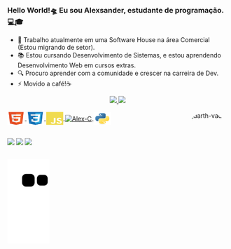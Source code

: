 ### Hello World!🛸 Eu sou Alexsander, estudante de programação.💻🎓

- 💼 Trabalho atualmente em uma Software House na área Comercial (Estou migrando de setor).
- 📚 Estou cursando Desenvolvimento de Sistemas, e estou aprendendo Desenvolvimento Web em cursos extras.
- 🔍 Procuro aprender com a comunidade e crescer na carreira de Dev.
- ⚡ Movido a café!☕


<div align="center">
  <a href="https://github.com/AvengerX8">
  <img height="180em" src="https://github-readme-stats.vercel.app/api?username=AvengerX8&show_icons=true&theme=algolia&include_all_commits=true&count_private=true"/>
  <img height="180em" src="https://github-readme-stats.vercel.app/api/top-langs/?username=AvengerX8&layout=compact&langs_count=7&theme=algolia"/>
</div>
<div style="display: inline_block"><br>
  <img align="center" alt="Alex-HTML" height="30" width="40" src="https://raw.githubusercontent.com/devicons/devicon/master/icons/html5/html5-original.svg">
  <img align="center" alt="Alex-CSS" height="30" width="40" src="https://raw.githubusercontent.com/devicons/devicon/master/icons/css3/css3-original.svg">   
  <img align="center" alt="Alex-Js" height="30" width="40" src="https://raw.githubusercontent.com/devicons/devicon/master/icons/javascript/javascript-plain.svg">
  
  <img align="center" alt="Alex-C" height="30" width="40" src="https://cdn.jsdelivr.net/gh/devicons/devicon/icons/c/c-original.svg">
  <img align="center" alt="Alex-Python" height="30" width="40" src="https://raw.githubusercontent.com/devicons/devicon/master/icons/python/python-original.svg">         
  <img align="right" alt="darth-vader" height="150" style="border-radius:50px;" 
src="https://media.discordapp.net/attachments/972619949006815232/1008875880090697868/darth-vader.gif">
</div>                                                                                                                                     

##

<div>
  <a href="linkedin.com/in/alexsander-furtado-2b7448165" target="_blank"><img src="https://img.shields.io/badge/-LinkedIn-%230077B5?style=for-the-badge&logo=linkedin&logoColor=white" target="_blank"></a> 
  <a href = "mailto:alexsander.f.lex@gmail.com"><img src="https://img.shields.io/badge/-Gmail-%23333?style=for-the-badge&logo=gmail&logoColor=white" target="_blank"></a>
  <a href="https://www.instagram.com/alexsander.furtado" target="_blank"><img src="https://img.shields.io/badge/-Instagram-%23E4405F?style=for-the-badge&logo=instagram&logoColor=white" target="_blank"></a>

##

![Snake animation](https://github.com/AvengerX8/AvengerX8/blob/output/github-contribution-grid-snake.svg)

</div>
